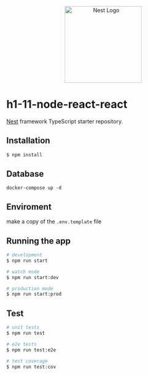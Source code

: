 <p align="center">
  <a href="http://nestjs.com/" target="blank"><img src="https://nestjs.com/img/logo-small.svg" width="200" alt="Nest Logo" /></a>
</p>

# h1-11-node-react-react

[Nest](https://github.com/nestjs/nest) framework TypeScript starter repository.

## Installation

```bash
$ npm install
```

## Database
```
docker-compose up -d
```

## Enviroment
make a copy of the  `.env.template` file

## Running the app

```bash
# development
$ npm run start

# watch mode
$ npm run start:dev

# production mode
$ npm run start:prod
```

## Test

```bash
# unit tests
$ npm run test

# e2e tests
$ npm run test:e2e

# test coverage
$ npm run test:cov
```


